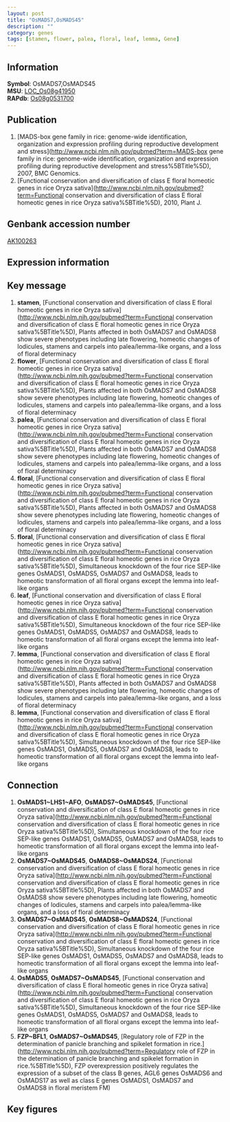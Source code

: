 ```yaml
---
layout: post
title: "OsMADS7,OsMADS45"
description: ""
category: genes
tags: [stamen, flower, palea, floral, leaf, lemma, Gene]
---
```


## Information
__Symbol__: OsMADS7,OsMADS45  
__MSU__: [LOC_Os08g41950](http://rice.plantbiology.msu.edu/cgi-bin/ORF_infopage.cgi?orf=LOC_Os08g41950)  
__RAPdb__: [Os08g0531700](http://rapdb.dna.affrc.go.jp/viewer/gbrowse_details/irgsp1?name=Os08g0531700)  

## Publication
1. [MADS-box gene family in rice: genome-wide identification, organization and expression profiling during reproductive development and stress](http://www.ncbi.nlm.nih.gov/pubmed?term=MADS-box gene family in rice: genome-wide identification, organization and expression profiling during reproductive development and stress%5BTitle%5D), 2007, BMC Genomics.
2. [Functional conservation and diversification of class E floral homeotic genes in rice Oryza sativa](http://www.ncbi.nlm.nih.gov/pubmed?term=Functional conservation and diversification of class E floral homeotic genes in rice Oryza sativa%5BTitle%5D), 2010, Plant J.

## Genbank accession number
[AK100263](http://www.ncbi.nlm.nih.gov/nuccore/AK100263)  

## Expression information

## Key message
1. __stamen__, [Functional conservation and diversification of class E floral homeotic genes in rice Oryza sativa](http://www.ncbi.nlm.nih.gov/pubmed?term=Functional conservation and diversification of class E floral homeotic genes in rice Oryza sativa%5BTitle%5D),  Plants affected in both OsMADS7 and OsMADS8 show severe phenotypes including late flowering, homeotic changes of lodicules, stamens and carpels into palea/lemma-like organs, and a loss of floral determinacy
2. __flower__, [Functional conservation and diversification of class E floral homeotic genes in rice Oryza sativa](http://www.ncbi.nlm.nih.gov/pubmed?term=Functional conservation and diversification of class E floral homeotic genes in rice Oryza sativa%5BTitle%5D),  Plants affected in both OsMADS7 and OsMADS8 show severe phenotypes including late flowering, homeotic changes of lodicules, stamens and carpels into palea/lemma-like organs, and a loss of floral determinacy
3. __palea__, [Functional conservation and diversification of class E floral homeotic genes in rice Oryza sativa](http://www.ncbi.nlm.nih.gov/pubmed?term=Functional conservation and diversification of class E floral homeotic genes in rice Oryza sativa%5BTitle%5D),  Plants affected in both OsMADS7 and OsMADS8 show severe phenotypes including late flowering, homeotic changes of lodicules, stamens and carpels into palea/lemma-like organs, and a loss of floral determinacy
4. __floral__, [Functional conservation and diversification of class E floral homeotic genes in rice Oryza sativa](http://www.ncbi.nlm.nih.gov/pubmed?term=Functional conservation and diversification of class E floral homeotic genes in rice Oryza sativa%5BTitle%5D),  Plants affected in both OsMADS7 and OsMADS8 show severe phenotypes including late flowering, homeotic changes of lodicules, stamens and carpels into palea/lemma-like organs, and a loss of floral determinacy
5. __floral__, [Functional conservation and diversification of class E floral homeotic genes in rice Oryza sativa](http://www.ncbi.nlm.nih.gov/pubmed?term=Functional conservation and diversification of class E floral homeotic genes in rice Oryza sativa%5BTitle%5D),  Simultaneous knockdown of the four rice SEP-like genes OsMADS1, OsMADS5, OsMADS7 and OsMADS8, leads to homeotic transformation of all floral organs except the lemma into leaf-like organs
6. __leaf__, [Functional conservation and diversification of class E floral homeotic genes in rice Oryza sativa](http://www.ncbi.nlm.nih.gov/pubmed?term=Functional conservation and diversification of class E floral homeotic genes in rice Oryza sativa%5BTitle%5D),  Simultaneous knockdown of the four rice SEP-like genes OsMADS1, OsMADS5, OsMADS7 and OsMADS8, leads to homeotic transformation of all floral organs except the lemma into leaf-like organs
7. __lemma__, [Functional conservation and diversification of class E floral homeotic genes in rice Oryza sativa](http://www.ncbi.nlm.nih.gov/pubmed?term=Functional conservation and diversification of class E floral homeotic genes in rice Oryza sativa%5BTitle%5D),  Plants affected in both OsMADS7 and OsMADS8 show severe phenotypes including late flowering, homeotic changes of lodicules, stamens and carpels into palea/lemma-like organs, and a loss of floral determinacy
8. __lemma__, [Functional conservation and diversification of class E floral homeotic genes in rice Oryza sativa](http://www.ncbi.nlm.nih.gov/pubmed?term=Functional conservation and diversification of class E floral homeotic genes in rice Oryza sativa%5BTitle%5D),  Simultaneous knockdown of the four rice SEP-like genes OsMADS1, OsMADS5, OsMADS7 and OsMADS8, leads to homeotic transformation of all floral organs except the lemma into leaf-like organs

## Connection
1. __OsMADS1~LHS1~AFO__, __OsMADS7~OsMADS45__, [Functional conservation and diversification of class E floral homeotic genes in rice Oryza sativa](http://www.ncbi.nlm.nih.gov/pubmed?term=Functional conservation and diversification of class E floral homeotic genes in rice Oryza sativa%5BTitle%5D),  Simultaneous knockdown of the four rice SEP-like genes OsMADS1, OsMADS5, OsMADS7 and OsMADS8, leads to homeotic transformation of all floral organs except the lemma into leaf-like organs
2. __OsMADS7~OsMADS45__, __OsMADS8~OsMADS24__, [Functional conservation and diversification of class E floral homeotic genes in rice Oryza sativa](http://www.ncbi.nlm.nih.gov/pubmed?term=Functional conservation and diversification of class E floral homeotic genes in rice Oryza sativa%5BTitle%5D),  Plants affected in both OsMADS7 and OsMADS8 show severe phenotypes including late flowering, homeotic changes of lodicules, stamens and carpels into palea/lemma-like organs, and a loss of floral determinacy
3. __OsMADS7~OsMADS45__, __OsMADS8~OsMADS24__, [Functional conservation and diversification of class E floral homeotic genes in rice Oryza sativa](http://www.ncbi.nlm.nih.gov/pubmed?term=Functional conservation and diversification of class E floral homeotic genes in rice Oryza sativa%5BTitle%5D),  Simultaneous knockdown of the four rice SEP-like genes OsMADS1, OsMADS5, OsMADS7 and OsMADS8, leads to homeotic transformation of all floral organs except the lemma into leaf-like organs
4. __OsMADS5__, __OsMADS7~OsMADS45__, [Functional conservation and diversification of class E floral homeotic genes in rice Oryza sativa](http://www.ncbi.nlm.nih.gov/pubmed?term=Functional conservation and diversification of class E floral homeotic genes in rice Oryza sativa%5BTitle%5D),  Simultaneous knockdown of the four rice SEP-like genes OsMADS1, OsMADS5, OsMADS7 and OsMADS8, leads to homeotic transformation of all floral organs except the lemma into leaf-like organs
5. __FZP~BFL1__, __OsMADS7~OsMADS45__, [Regulatory role of FZP in the determination of panicle branching and spikelet formation in rice.](http://www.ncbi.nlm.nih.gov/pubmed?term=Regulatory role of FZP in the determination of panicle branching and spikelet formation in rice.%5BTitle%5D),  FZP overexpression positively regulates the expression of a subset of the class B genes, AGL6 genes OsMADS6 and OsMADS17 as well as class E genes OsMADS1, OsMADS7 and OsMADS8 in floral meristem FM)  

## Key figures


